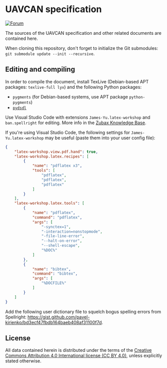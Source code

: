 # UAVCAN specification

[![Forum](https://img.shields.io/discourse/https/forum.uavcan.org/users.svg)](https://forum.uavcan.org)

The sources of the UAVCAN specification and other related documents are contained here.

When cloning this repository, don't forget to initialize the Git submodules:
`git submodule update --init --recursive`.

## Editing and compiling

In order to compile the document, install TexLive (Debian-based APT packages: `texlive-full lyx`)
and the following Python packages:

- `pygments` (for Debian-based systems, use APT package `python-pygments`)
- [`pydsdl`](https://github.com/UAVCAN/pydsdl)

Use Visual Studio Code with extensions `James-Yu.latex-workshop` and `ban.spellright` for editing.
More info in the [Zubax Knowledge Base](https://kb.zubax.com/x/IYEh).

If you're using Visual Studio Code, the following settings for `James-Yu.latex-workshop` may be useful
(paste them into your user config file):

```json
{
    "latex-workshop.view.pdf.hand": true,
    "latex-workshop.latex.recipes": [
        {
            "name": "pdflatex x3",
            "tools": [
                "pdflatex",
                "pdflatex",
                "pdflatex"
            ]
        }
    ],
    "latex-workshop.latex.tools": [
        {
            "name": "pdflatex",
            "command": "pdflatex",
            "args": [
                "-synctex=1",
                "-interaction=nonstopmode",
                "-file-line-error",
                "--halt-on-error",
                "--shell-escape",
                "%DOC%"
            ]
        },
        {
            "name": "bibtex",
            "command": "bibtex",
            "args": [
                "%DOCFILE%"
            ]
        }
    ]
}
```

Add the following user dictionary file to squelch bogus spelling errors from Spellright:
<https://gist.github.com/pavel-kirienko/bd3ecf47fbdb164baeb408af31100f7d>.

## License

All data contained herein is distributed under the terms of the
[Creative Commons Attribution 4.0 International license (CC BY 4.0)](https://creativecommons.org/licenses/by/4.0/),
unless explicitly stated otherwise.
